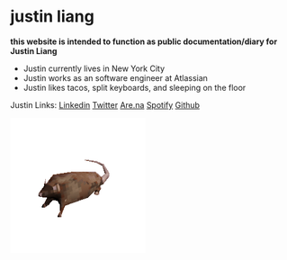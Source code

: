 # justin liang

**this website is intended to function as public documentation/diary for Justin Liang**

- Justin currently lives in New York City
- Justin works as an software engineer at Atlassian
- Justin likes tacos, split keyboards, and sleeping on the floor

Justin Links:
[Linkedin](https://www.linkedin.com/in/justinliang1020/)
[Twitter](https://twitter.com/justinliang1020)
[Are.na](https://www.are.na/justin-liang/channels)
[Spotify](https://open.spotify.com/user/12149388936)
[Github](https://github.com/justinliang1020)

![rat-spinning](rat-spinning.gif)
